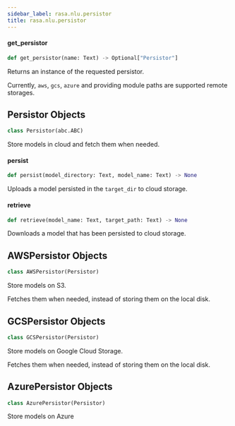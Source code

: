 ```yaml
---
sidebar_label: rasa.nlu.persistor
title: rasa.nlu.persistor
---
```

#### get\_persistor

```python
def get_persistor(name: Text) -> Optional["Persistor"]
```

Returns an instance of the requested persistor.

Currently, `aws`, `gcs`, `azure` and providing module paths are supported remote
storages.

## Persistor Objects

```python
class Persistor(abc.ABC)
```

Store models in cloud and fetch them when needed.

#### persist

```python
def persist(model_directory: Text, model_name: Text) -> None
```

Uploads a model persisted in the `target_dir` to cloud storage.

#### retrieve

```python
def retrieve(model_name: Text, target_path: Text) -> None
```

Downloads a model that has been persisted to cloud storage.

## AWSPersistor Objects

```python
class AWSPersistor(Persistor)
```

Store models on S3.

Fetches them when needed, instead of storing them on the local disk.

## GCSPersistor Objects

```python
class GCSPersistor(Persistor)
```

Store models on Google Cloud Storage.

Fetches them when needed, instead of storing them on the local disk.

## AzurePersistor Objects

```python
class AzurePersistor(Persistor)
```

Store models on Azure

